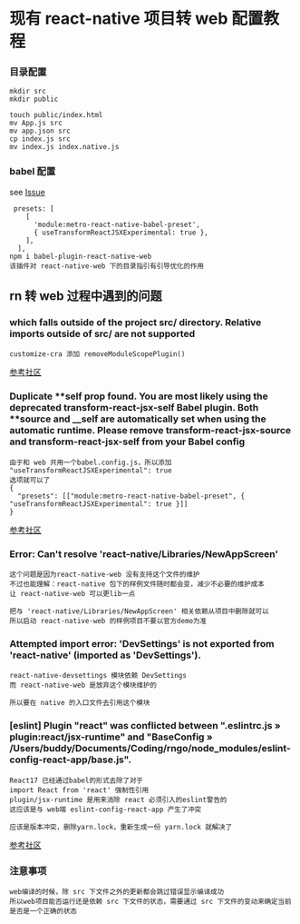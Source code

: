 # 现有 react-native 项目转 web 配置教程

### 目录配置

```
mkdir src
mkdir public

touch public/index.html
mv App.js src
mv app.json src
cp index.js src
mv index.js index.native.js
```

### babel 配置

see [Issue](https://github.com/nrwl/nx/issues/14407#issuecomment-1439327945)

```
 presets: [
    [
      'module:metro-react-native-babel-preset',
      { useTransformReactJSXExperimental: true },
    ],
  ],
npm i babel-plugin-react-native-web
该插件对 react-native-web 下的目录指引有引导优化的作用
```

## rn 转 web 过程中遇到的问题

### which falls outside of the project src/ directory. Relative imports outside of src/ are not supported

```
customize-cra 添加 removeModuleScopePlugin()
```

[参考社区](https://stackoverflow.com/questions/44114436/the-create-react-app-imports-restriction-outside-of-src-directory)

### Duplicate **self prop found. You are most likely using the deprecated transform-react-jsx-self Babel plugin. Both **source and \_\_self are automatically set when using the automatic runtime. Please remove transform-react-jsx-source and transform-react-jsx-self from your Babel config

```
由于和 web 共用一个babel.config.js，所以添加
"useTransformReactJSXExperimental": true
选项就可以了
{
  "presets": [["module:metro-react-native-babel-preset", { "useTransformReactJSXExperimental": true }]]
}
```

[参考社区](https://github.com/nrwl/nx/issues/14407#issuecomment-1439327945)

### Error: Can't resolve 'react-native/Libraries/NewAppScreen'

```
这个问题是因为react-native-web 没有支持这个文件的维护
不过也能理解：react-native 包下的样例文件随时都会变，减少不必要的维护成本
让 react-native-web 可以更lib一点

把与 'react-native/Libraries/NewAppScreen' 相关依赖从项目中删除就可以
所以启动 react-native-web 的样例项目不要以官方demo为准
```

### Attempted import error: 'DevSettings' is not exported from 'react-native' (imported as 'DevSettings').

```
react-native-devsettings 模块依赖 DevSettings
而 react-native-web 是放弃这个模块维护的

所以要在 native 的入口文件去引用这个模块
```

### [eslint] Plugin "react" was conflicted between ".eslintrc.js » plugin:react/jsx-runtime" and "BaseConfig » /Users/buddy/Documents/Coding/rngo/node_modules/eslint-config-react-app/base.js".

```
React17 已经通过babel的形式去除了对于
import React from 'react' 强制性引用
plugin/jsx-runtime 是用来消除 react 必须引入的eslint警告的
这应该是与 web端 eslint-config-react-app 产生了冲突

应该是版本冲突，删除yarn.lock，重新生成一份 yarn.lock 就解决了

```

[参考社区](https://github.com/facebook/create-react-app/issues/11825#issuecomment-1000454644)

### 注意事项

```
web编译的时候，除 src 下文件之外的更新都会跳过错误显示编译成功
所以web项目能否运行还是依赖 src 下文件的状态，需要通过 src 下文件的变动来确定当前是否是一个正确的状态
```
